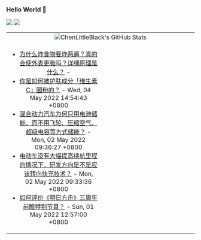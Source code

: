 ### Hello World 👋

[![](https://img.shields.io/badge/@ChenLittleBlack-1a6c81?style=flat&logo=java&logoColor=1a6c81&label=Java&colorA=ffffff)](https://www.java.com/)
[![](https://img.shields.io/badge/@ChenLittleBlack-41b883?style=flat&logo=vuedotjs&logoColor=41b883&label=Vue&colorA=ffffff)](https://cn.vuejs.org/)

<table>
<tr>
<td colspan="2" style="text-align: center;">
<img alt="ChenLittleBlack's GitHub Stats" src="https://github-readme-stats.vercel.app/api?username=ChenLittleBlack&show_icons=true&icon_color=CE1D2D&text_color=718096&bg_color=ffffff&hide_title=true" />
</td>
</tr>
<tr>
<td align="center" valign="middle">

<!-- START_SECTION:blog -->
* <a href='http://www.zhihu.com/question/323027010/answer/2466270062?utm_campaign=rss&utm_medium=rss&utm_source=rss&utm_content=title' target='_blank'>为什么炸食物要炸两遍？真的会使外表更脆吗？详细原理是什么？</a> - 
* <a href='http://www.zhihu.com/question/446102132/answer/2264274182?utm_campaign=rss&utm_medium=rss&utm_source=rss&utm_content=title' target='_blank'>你是如何被护肤成分「维生素 C」圈粉的？</a> - Wed, 04 May 2022 14:54:43 +0800
* <a href='http://www.zhihu.com/question/319174675/answer/2464922188?utm_campaign=rss&utm_medium=rss&utm_source=rss&utm_content=title' target='_blank'>混合动力汽车为何只用电池储能，而不用飞轮、压缩空气、超级电容等方式储能？</a> - Mon, 02 May 2022 09:36:27 +0800
* <a href='http://www.zhihu.com/question/514658377/answer/2464031731?utm_campaign=rss&utm_medium=rss&utm_source=rss&utm_content=title' target='_blank'>电动车没有大幅提高续航里程的情况下，研发方向是不是应该转向快充技术？</a> - Mon, 02 May 2022 09:33:36 +0800
* <a href='http://www.zhihu.com/question/529085857/answer/2454155094?utm_campaign=rss&utm_medium=rss&utm_source=rss&utm_content=title' target='_blank'>如何评价《明日方舟》三周年前瞻特别节目？</a> - Sun, 01 May 2022 12:57:00 +0800
<!-- END_SECTION:blog -->

</td>
<td valign="middle" width="50%">

<!-- START_SECTION:douban -->

<!-- END_SECTION:douban -->

</td>
</tr>
</table>
